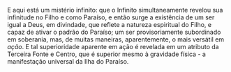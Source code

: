 ﻿E aqui está um mistério infinito: que o Infinito simultaneamente revelou sua infinitude no Filho e como Paraíso, e então surge a existência de um ser igual a Deus, em divindade, que reflete a natureza espiritual do Filho, e capaz de ativar o padrão do Paraíso; um ser provisoriamente subordinado em soberania, mas, de muitas maneiras, aparentemente, o mais versátil em <I>ação</I>. E tal superioridade aparente em ação é revelada em um atributo da Terceira Fonte e Centro, que é superior mesmo à gravidade física - a manifestação universal da Ilha do Paraíso.